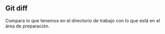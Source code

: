 ## Git diff
Compara lo que tenemos en el directorio de trabajo con lo que está en el área de preparación.